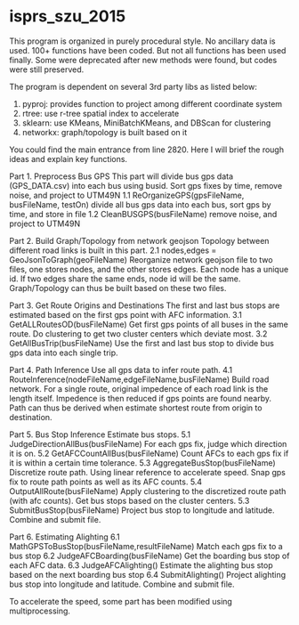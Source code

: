 # isprs_szu_2015

This program is organized in purely procedural style. No ancillary data is used. 100+ functions have been coded. But not all functions has been used finally. Some were deprecated after new methods were found, but codes were still preserved. 

The program is dependent on several 3rd party libs as listed below:
1) pyproj: provides function to project among different coordinate system
2) rtree: use r-tree spatial index to accelerate 
3) sklearn: use KMeans, MiniBatchKMeans, and DBScan for clustering
4) networkx: graph/topology is built based on it

You could find the main entrance from line 2820.
Here I will brief the rough ideas and explain key functions.

Part 1. Preprocess Bus GPS
	This part will divide bus gps data (GPS_DATA.csv) into each bus using busid. Sort gps fixes by time, remove noise, and project to UTM49N
1.1 ReOrganizeGPS(gpsFileName, busFileName, testOn)
	divide all bus gps data into each bus, sort gps by time, and store in file
1.2 CleanBUSGPS(busFileName)
	remove noise, and project to UTM49N
	
Part 2. Build Graph/Topology from network geojson
Topology between different road links is built in this part.
2.1 nodes,edges = GeoJsonToGraph(geoFileName)
	Reorganize network geojson file to two files, one stores nodes, and the other stores edges. Each node has a unique id. If two edges share the same ends, node id will be the same. Graph/Topology can thus be built based on these two files.

Part 3. Get Route Origins and Destinations
	The first and last bus stops are estimated based on the first gps point with AFC information.
3.1 GetALLRoutesOD(busFileName)
	Get first gps points of all buses in the same route. Do clustering to get two cluster centers which deviate most.
3.2 GetAllBusTrip(busFileName)
	Use the first and last bus stop to divide bus gps data into each single trip.
	
Part 4. Path Inference
	Use all gps data to infer route path.
4.1 RouteInference(nodeFileName,edgeFileName,busFileName)
	Build road network. For a single route, original impedence of each road link is the length itself. Impedence is then reduced if gps points are found nearby. Path can thus be derived when estimate shortest route from origin to destination.

Part 5. Bus Stop Inference
	Estimate bus stops.
5.1 JudgeDirectionAllBus(busFileName)
	For each gps fix, judge which direction it is on.
5.2 GetAFCCountAllBus(busFileName)
	Count AFCs to each gps fix if it is within a certain time tolerance. 
5.3 AggregateBusStop(busFileName)
	Discretize route path. Using linear reference to accelerate speed. Snap gps fix to route path points as well as its AFC counts.
5.4 OutputAllRoute(busFileName)
	Apply clustering to the discretized route path (with afc counts). Get bus stops based on the cluster centers.
5.3 SubmitBusStop(busFileName)
	Project bus stop to longitude and latitude. Combine and submit file.

	
Part 6. Estimating Alighting
6.1 MathGPSToBusStop(busFileName,resultFileName)
	Match each gps fix to a bus stop
6.2 JudgeAFCBoarding(busFileName)
	Get the boarding bus stop of each AFC data.
6.3 JudgeAFCAlighting()
	Estimate the alighting bus stop based on the next boarding bus stop
6.4 SubmitAlighting()
	Project alighting bus stop into longitude and latitude. Combine and submit file.

To accelerate the speed, some part has been modified using multiprocessing. 
